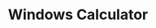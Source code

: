 ---
title: Windows Calculator
developer: microsoft
logo: calculator.svg
description: The Windows Calculator app is a modern Windows app written in C++ and C# that ships pre-installed with Windows. The app provides standard, scientific, and programmer calculator functionality, as well as a set of converters between various units of measurement and currencies.
linkText: Checkout microsoft calculator source code
projectUrl: https://github.com/microsoft/calculator
---